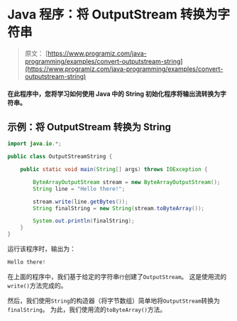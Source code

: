 # Java 程序：将 OutputStream 转换为字符串

> 原文： [https://www.programiz.com/java-programming/examples/convert-outputstream-string](https://www.programiz.com/java-programming/examples/convert-outputstream-string)

#### 在此程序中，您将学习如何使用 Java 中的 String 初始化程序将输出流转换为字符串。

## 示例：将 OutputStream 转换为 String

```java
import java.io.*;

public class OutputStreamString {

    public static void main(String[] args) throws IOException {

        ByteArrayOutputStream stream = new ByteArrayOutputStream();
        String line = "Hello there!";

        stream.write(line.getBytes());
        String finalString = new String(stream.toByteArray());

        System.out.println(finalString);
    }
}
```

运行该程序时，输出为：

```java
Hello there!
```

在上面的程序中，我们基于给定的字符串`行`创建了`OutputStream`。 这是使用流的`write()`方法完成的。

然后，我们使用`String`的构造器（将字节数组）简单地将`OutputStream`转换为`finalString`。 为此，我们使用流的`toByteArray()`方法。